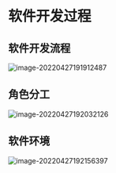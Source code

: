 # 软件开发过程

## 软件开发流程

![image-20220427191912487](https://qinfeng-typora-img.oss-cn-chengdu.aliyuncs.com/img/202204271919582.png)

## 角色分工

![image-20220427192032126](https://qinfeng-typora-img.oss-cn-chengdu.aliyuncs.com/img/202204271920178.png)

## 软件环境

![image-20220427192156397](https://qinfeng-typora-img.oss-cn-chengdu.aliyuncs.com/img/202204271921438.png)

